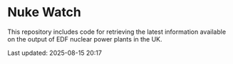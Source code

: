 # Nuke Watch

This repository includes code for retrieving the latest information available on the output of EDF nuclear power plants in the UK.

Last updated: 2025-08-15 20:17